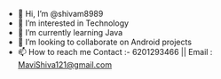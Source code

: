 - 👋 Hi, I’m @shivam8989
- 👀 I’m interested in Technology 
- 🌱 I’m currently learning Java
- 💞️ I’m looking to collaborate on Android projects
- 📫 How to reach me Contact :- 6201293466 || Email : MaviShiva121@gmail.com

<!---
shivam8989/shivam8989 is a ✨ special ✨ repository because its `README.md` (this file) appears on your GitHub profile.
You can click the Preview link to take a look at your changes.
--->
